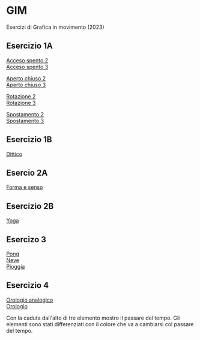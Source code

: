 # GIM
Esercizi di Grafica in movimento (2023)

## Esercizio 1A
[Acceso spento 2](esercizio_1A/acceso_spento_2.html)  
[Acceso spento 3](esercizio_1A/acceso_spento_3.html)  

[Aperto chiuso 2](esercizio_1A/aperto_chiuso_2.html)  
[Aperto chiuso 3](esercizio_1A/aperto_chiuso_3.html)  

[Rotazione 2](esercizio_1A/rotazione_2.html)  
[Rotazione 3](esercizio_1A/rotazione_3.html)  

[Spostamento 2](esercizio_1A/spostamento_2.html)  
[Spostamento 3](esercizio_1A/spostamento_3.html)  

## Esercizio 1B
[Dittico](esercizio_1B/indexA.html)


## Esercio 2A  
[Forma e senso](esercizio_2A/forma_senso.html)  

## Esercizio 2B  
[Yoga](esercizio_2B/yoga.html)

## Esercizo 3
[Pong](esercizio_3/1_pong/pong.html)  
[Neve](esercizio_3/2_neve/neve.html)   
[Pioggia](esercizio_3/3_pioggia.html)  

## Esercizio 4  
[Orologio analogico](Esercizio_4/orologio_analogico/orologio_analogico.html)  
[Orologio](Esercizio_4/orologio/orologio.html)

Con la caduta dall'alto di tre elemento mostro il passare del tempo. Gli elementi sono stati differenziati con il colore che va a cambiarsi col passare del tempo. 
